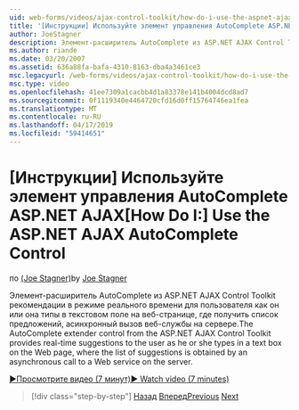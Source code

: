 ```yaml
---
uid: web-forms/videos/ajax-control-toolkit/how-do-i-use-the-aspnet-ajax-autocomplete-control
title: '[Инструкции] Используйте элемент управления AutoComplete ASP.NET AJAX | Документация Майкрософт'
author: JoeStagner
description: Элемент-расширитель AutoComplete из ASP.NET AJAX Control Toolkit рекомендации в режиме реального времени для пользователя как он или она типы в текстовом поле в мы...
ms.author: riande
ms.date: 03/20/2007
ms.assetid: 636a88fa-bafa-4310-8163-dba4a3461ce3
msc.legacyurl: /web-forms/videos/ajax-control-toolkit/how-do-i-use-the-aspnet-ajax-autocomplete-control
msc.type: video
ms.openlocfilehash: 41ee7309a1cacbb4d1a83378e141b4004dcd8ad7
ms.sourcegitcommit: 0f1119340e4464720cfd16d0ff15764746ea1fea
ms.translationtype: MT
ms.contentlocale: ru-RU
ms.lasthandoff: 04/17/2019
ms.locfileid: "59414651"
---
```

# <a name="how-do-i-use-the-aspnet-ajax-autocomplete-control"></a><span data-ttu-id="dbee2-103">[Инструкции] Используйте элемент управления AutoComplete ASP.NET AJAX</span><span class="sxs-lookup"><span data-stu-id="dbee2-103">[How Do I:] Use the ASP.NET AJAX AutoComplete Control</span></span>

<span data-ttu-id="dbee2-104">по [(Joe Stagner)](https://github.com/JoeStagner)</span><span class="sxs-lookup"><span data-stu-id="dbee2-104">by [Joe Stagner](https://github.com/JoeStagner)</span></span>

<span data-ttu-id="dbee2-105">Элемент-расширитель AutoComplete из ASP.NET AJAX Control Toolkit рекомендации в режиме реального времени для пользователя как он или она типы в текстовом поле на веб-странице, где получить список предложений, асинхронный вызов веб-службы на сервере.</span><span class="sxs-lookup"><span data-stu-id="dbee2-105">The AutoComplete extender control from the ASP.NET AJAX Control Toolkit provides real-time suggestions to the user as he or she types in a text box on the Web page, where the list of suggestions is obtained by an asynchronous call to a Web service on the server.</span></span>

[<span data-ttu-id="dbee2-106">&#9654;Просмотрите видео (7 минут)</span><span class="sxs-lookup"><span data-stu-id="dbee2-106">&#9654; Watch video (7 minutes)</span></span>](https://channel9.msdn.com/Blogs/ASP-NET-Site-Videos/how-do-i-use-the-aspnet-ajax-autocomplete-control)

> [!div class="step-by-step"]
> <span data-ttu-id="dbee2-107">[Назад](how-do-i-use-the-aspnet-ajax-slider-control.md)
> [Вперед](how-do-i-configure-the-aspnet-ajax-calendar-control.md)</span><span class="sxs-lookup"><span data-stu-id="dbee2-107">[Previous](how-do-i-use-the-aspnet-ajax-slider-control.md)
[Next](how-do-i-configure-the-aspnet-ajax-calendar-control.md)</span></span>
